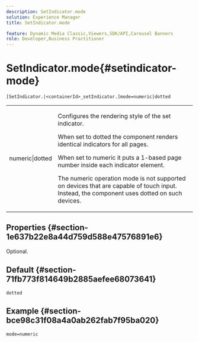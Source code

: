 ```yaml
---
description: SetIndicator.mode
solution: Experience Manager
title: SetIndicator.mode

feature: Dynamic Media Classic,Viewers,SDK/API,Carousel Banners
role: Developer,Business Practitioner
---
```


# SetIndicator.mode{#setindicator-mode}

`[SetIndicator.|<containerId>_setIndicator.]mode=numeric|dotted`

<table id="table_0BEA0B5FFDF64E5594B534B2A87A6D88"> 
 <tbody> 
  <tr> 
   <td colname="col1"> <p> <span class="codeph"> numeric|dotted</span> </p> </td> 
   <td colname="col2"> <p> Configures the rendering style of the set indicator. </p> <p>When set to <span class="codeph"> dotted</span> the component renders identical indicators for all pages. </p> <p>When set to <span class="codeph"> numeric</span> it puts a 1-based page number inside each indicator element. </p> <p>The <span class="codeph"> numeric</span> operation mode is not supported on devices that are capable of touch input. Instead, the component uses <span class="codeph"> dotted</span> on such devices. </p> </td> 
  </tr> 
 </tbody> 
</table>

## Properties {#section-1e637b22e8a44d759d588e47576891e6}

Optional.

## Default {#section-71fb773f814649b2885aefee68073641}

`dotted`

## Example {#section-bce98c31f08a4a0ab262fab7f95ba020}

`mode=numeric` 
